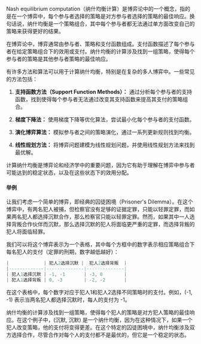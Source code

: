 Nash equilibrium computation（纳什均衡计算）是博弈论中的一个概念，指的是在一个博弈中，每个参与者选择的策略是对方参与者选择的策略的最佳响应。换句话说，纳什均衡是一个策略组合，其中每个参与者都无法通过单方面改变自己的策略来获得更好的结果。

在博弈论中，博弈通常由参与者、策略和支付函数组成。支付函数描述了每个参与者在给定策略组合下的效用或支付。纳什均衡的计算涉及找到一组策略，使得每个参与者的策略是其他参与者策略的最佳响应。

有许多方法和算法可以用于计算纳什均衡，特别是在复杂的多人博弈中。一些常见的方法包括：

1. **支持函数方法（Support Function Methods）：** 通过分析每个参与者的支持函数，找到使得每个参与者无法通过改变其支持函数来提高其支付的策略组合。

2. **梯度下降法：** 使用梯度下降等优化算法，尝试最小化每个参与者的支付函数。

3. **演化博弈算法：** 模拟参与者之间的策略演化，通过一系列更新规则找到均衡。

4. **线性规划方法：** 将博弈问题建模为线性规划问题，并使用线性规划方法来找到最优解。

计算纳什均衡是博弈论和经济学中的重要问题，因为它有助于理解在博弈中参与者可能达到的稳定状态，以及在这些状态下的效用分配。

#### 举例

让我们考虑一个简单的博弈，即经典的囚徒困境（Prisoner's Dilemma）。在这个博弈中，有两名犯人被捕，但检察官没有足够的证据定罪，只能以轻罪定罪，而如果两名犯人都选择沉默合作，那么检察官只能以轻罪定罪。然而，如果其中一人选择背叛合作伙伴而沉默，那么选择沉默的犯人将面临更严重的定罪，而选择背叛的犯人将面临轻罪。

我们可以将这个博弈表示为一个表格，其中每个方框中的数字表示相应策略组合下每名犯人的支付（定罪的刑期，数字越低越好）：

```lua
|             | 犯人2选择沉默 |  犯人2选择背叛  |
|-------------|--------------|--------------|
| 犯人1选择沉默 | -1, -1       | -3, 0        |
| 犯人1选择背叛 | 0, -3        | -2, -2       |
```

在这个表格中，每个数字对应于犯人1和犯人2选择不同策略时的支付。例如，(-1, -1) 表示当两名犯人都选择沉默时，每人的支付为 -1。

纳什均衡的计算涉及找到一组策略，使得每个犯人的策略是对方犯人策略的最佳响应。在这个例子中，(沉默, 沉默) 是一个纳什均衡，因为在这种情况下，如果一个犯人改变策略，他的支付将变得更差。在这个特定的囚徒困境中，纳什均衡涉及双方选择合作，尽管合作对每个人的支付都不是最优的，但它是一个稳定的状态。